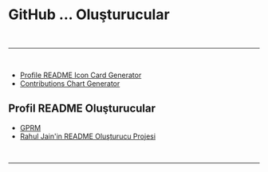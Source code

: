 # GitHub ... Oluşturucular

<br>

---

<br>

- [Profile README Icon Card Generator](https://cardify.vercel.app/)
- [Contributions Chart Generator](https://github-contributions.vercel.app/)

## Profil README Oluşturucular

- [GPRM](https://gprm.itsvg.in/)
- [Rahul Jain'in README Oluşturucu Projesi](https://rahuldkjain.github.io/gh-profile-readme-generator/)

<br>

---
